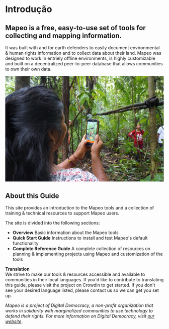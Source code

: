 # Introdução

## Mapeo is a free, easy-to-use set of tools for collecting and mapping information.

It was built with and for earth defenders to easily document environmental & human rights information and to collect data about their land. Mapeo was designed to work in entriely offline environments, is highly customizable and built on a decentralized peer-to-peer database that allows communities to own their own data.

![Mapeo used to document illegal activities in Northern Ecuador, supported by Alianza Ceibo and Amazon Frontlines](.gitbook/assets/ac-siona2-1024x683.jpg)

## About this Guide

This site provides an introduction to the Mapeo tools and a collection of training & technical resources to support Mapeo users.

The site is divided into the following sections:

* **Overview** Basic information about the Mapeo tools
* **Quick Start Guide** Instructions to install and test Mapeo's default functionality
* **Complete Reference Guide** A complete collection of resources on planning & implementing projects using Mapeo and customization of the tools

**Translation**  
We strive to make our tools & resources accessible and available to communities in their local languages. If you'd like to contribute to translating this guide, please visit the project on Crowdin to get started. If you don't see your desired language listed, please contact us so we can get you set up.



_Mapeo is a project of Digital Democracy, a non-profit organization that works in solidarity with marginalized communities to use technology to defend their rights. For more information on Digital Democracy, visit_ [_our website_](https://www.digital-democracy.org/)_._

